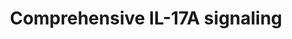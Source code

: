 ---
annotations:
- id: PW:0000897
  parent: signaling pathway
  type: Pathway Ontology
  value: interleukin-17 family mediated signaling pathway
- id: PW:0000003
  parent: signaling pathway
  type: Pathway Ontology
  value: signaling pathway
authors:
- Rex D A B
- Egonw
- Khanspers
- Eweitz
- AlexanderPico
description: Schematic representation of IL-17A signaling pathway with a mix of human
  and mouse genes/proteins based on literature review.
last-edited: 2023-01-18
organisms:
- Mus musculus
redirect_from:
- /index.php/Pathway:WP5242
- /instance/WP5242
- /instance/WP5242_r124849
revision: r124849
schema-jsonld:
- '@context': https://schema.org/
  '@id': https://wikipathways.github.io/pathways/WP5242.html
  '@type': Dataset
  creator:
    '@type': Organization
    name: WikiPathways
  description: Schematic representation of IL-17A signaling pathway with a mix of
    human and mouse genes/proteins based on literature review.
  keywords:
  - ACTA2
  - Acta1
  - Acta2
  - Adh1
  - Akt1
  - Angpt1
  - Anxa6
  - Arpc2
  - Arpc3
  - Arpc5
  - Atox1
  - Atrx
  - BCL2
  - 'BECN1 '
  - Baff
  - Bcl2
  - Becn1
  - Blmh
  - C3
  - 'C7 '
  - 'CCL2 '
  - CFB
  - COL3A1
  - COL5A2
  - CSF3
  - CXCL1
  - CXCL2
  - CXCL3
  - CXCL5
  - CXCL6
  - CXCL8
  - Cacybp
  - Casp3
  - Ccl3
  - Ccl4
  - Ccl5
  - Ccn2
  - Cdc42
  - Cdh1
  - Col1a1
  - Cpne1
  - Crebbp
  - Cxcl1
  - Cxcl12
  - 'Cxcl12 '
  - Cxcl2
  - Cxcl5
  - Dhx9
  - Egfr
  - Fbn1
  - Fn1
  - GRK5
  - GSK3B
  - Gap43
  - Gng12
  - HSPG2
  - Hbb-b1
  - Hbb-b2
  - Hbb-bh1
  - Hmgb1
  - Hspa1b
  - Hyou1
  - IL-10
  - IL-11
  - IL-17A
  - IL-6
  - IL17A
  - IL17RA
  - IL1B
  - IL6
  - IL8
  - Igf1
  - Il1b
  - Il6
  - Jak1
  - Jak2
  - LIF
  - MAPK1
  - MAPK14
  - MAPK3
  - MUC5AC
  - Map1lc3a
  - Map1lc3b
  - Mcm2
  - Mcm3
  - Mcm4
  - Mcm5
  - Mcm6
  - Mcm7
  - Mki67
  - Mmp14
  - Mmp3
  - Mmp9
  - Mtor
  - Mylk
  - NFKB1
  - NFKBIA
  - Nasp
  - Npm1
  - Nucks1
  - Orc1
  - Orc2
  - P53
  - PI3KCA
  - PIK3CA
  - PRKAA1
  - Pak3
  - Parp1
  - Pcna
  - Pdgfa
  - Pdgfb
  - Pik3c3
  - Plau
  - Plaur
  - Plch1
  - Pole3
  - Pon3
  - Ppp1r14b
  - Prkacb
  - Psmc6
  - Ptgs2
  - Pura
  - RELA
  - Rab10
  - Rac1
  - Rbbp4
  - Rela
  - Rhoa
  - Rras2
  - Samhd1
  - Serpine1
  - Smad2
  - Smad3
  - Smad6
  - 'Smad7 '
  - Snai1
  - Snai2
  - Sod2
  - Sqstm1
  - Srpk2
  - Stat1
  - Stat3
  - TGFB1
  - TNF
  - Tgfb1
  - Tjp1
  - Uggt1
  - Upf1
  - VCAN
  - Zmpste24
  - mTOR
  license: CC0
  name: Comprehensive IL-17A signaling
seo: CreativeWork
title: Comprehensive IL-17A signaling
wpid: WP5242
---